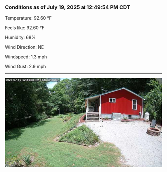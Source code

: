### Conditions as of July 19, 2025 at 12:49:54 PM CDT 

Temperature: 92.60 &deg;F

Feels like: 92.60 &deg;F

Humidity: 68%

Wind Direction: NE

Windspeed: 1.3 mph

Wind Gust: 2.9 mph

---

<img src="./images/latest.jpeg"/>


